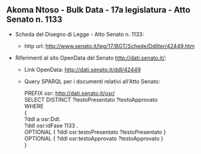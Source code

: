 ## Akoma Ntoso - Bulk Data - 17a legislatura - Atto Senato n. 1133 ##

* Scheda del Disegno di Legge - Atto Senato n. 1133:
	* http url: http://www.senato.it/leg/17/BGT/Schede/Ddliter/42449.htm

* Riferimenti al sito OpenData del Senato http://dati.senato.it/:
	* Link OpenData: http://dati.senato.it/ddl/42449
	* Query SPARQL per i documenti relativi all'Atto Senato:

        PREFIX osr: <http://dati.senato.it/osr/>  
		SELECT DISTINCT ?testoPresentato ?testoApprovato  
		WHERE  
		{  
		    ?ddl a osr:Ddl.  
		    ?ddl osr:idFase 1133 .  
		    OPTIONAL { ?ddl osr:testoPresentato ?testoPresentato }  
		    OPTIONAL { ?ddl osr:testoApprovato ?testoApprovato }  
		}
		